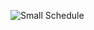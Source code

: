 ![Small Schedule](https://user-images.githubusercontent.com/42868745/59567376-8fce2e80-906d-11e9-97ca-e6b4d6dbfe48.png)
